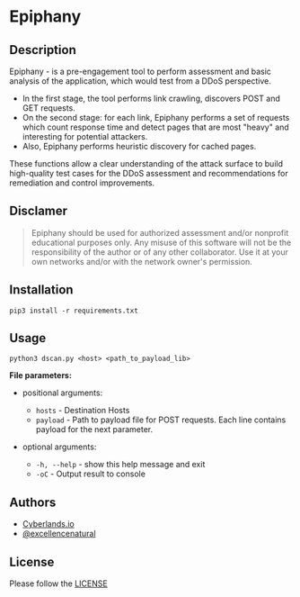 # Epiphany
## Description
Epiphany - is a pre-engagement tool to perform assessment and basic analysis of the application, which would test from a DDoS perspective. 
- In the first stage, the tool performs link crawling, discovers POST and GET requests. 
- On the second stage: for each link, Epiphany performs a set of requests which count response time and detect pages that are most "heavy" and interesting for potential attackers. 
- Also, Epiphany performs heuristic discovery for cached pages. 

These functions allow a clear understanding of the attack surface to build high-quality test cases for the DDoS assessment and recommendations for remediation and control improvements.

## Disclamer
> Epiphany should be used for authorized assessment and/or nonprofit educational purposes only. Any misuse of this software will not be the responsibility of the author or of any other collaborator. Use it at your own networks and/or with the network owner's permission.
## Installation
```pip3 install -r requirements.txt```

## Usage 
  ```python3 dscan.py <host> <path_to_payload_lib>```

**File parameters:**
  * positional arguments:
    * ```hosts``` - Destination Hosts
    * ```payload``` - Path to payload file for POST requests. Each line contains payload for the next parameter.

  * optional arguments:
    * ```-h, --help``` - show this help message and exit
    * ```-oC``` - Output result to console
## Authors
- [Cyberlands.io](https://cyberlands.io)
- [@excellencenatural](https://github.com/excellencenatural)

## License
Please follow the [LICENSE](LICENSE)